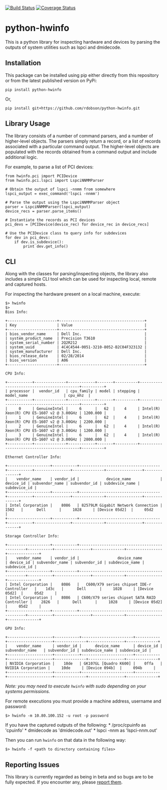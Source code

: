 [![Build Status](https://travis-ci.org/rdobson/python-hwinfo.svg?branch=master)](https://travis-ci.org/rdobson/python-hwinfo)
[![Coverage Status](https://coveralls.io/repos/rdobson/python-hwinfo/badge.png)](https://coveralls.io/r/rdobson/python-hwinfo)

python-hwinfo
======

This is a python library for inspecting hardware and devices by parsing 
the outputs of system utilities such as lspci and dmidecode.


Installation
------------
This package can be installed using pip either directly from this repository
or from the latest published version on PyPi:
    
    pip install python-hwinfo

Or,

    pip install git+https://github.com/rdobson/python-hwinfo.git


Library Usage
-----
The library consists of a number of command parsers, and a number of higher-level
objects. The parsers simply return a record, or a list of records associated with
a particular command output. The higher-level objects are populated with the records
obtained from a command output and include additional logic.

For example, to parse a list of PCI devices:

    from hwinfo.pci import PCIDevice
    from hwinfo.pci.lspci import LspciNNMMParser

    # Obtain the output of lspci -nnmm from somewhere
    lspci_output = exec_command('lspci -nnmm')

    # Parse the output using the LspciNNMMParser object
    parser = LspciNNMMParser(lspci_output)
    device_recs = parser.parse_items()

    # Instantiate the records as PCI devices
    pci_devs = [PCIDevice(device_rec) for device_rec in device_recs]

    # Use the PCIDevice class to query info for subdevices
    for dev in pci_devs:
        if dev.is_subdevice():
            print dev.get_info()


CLI
---
Along with the classes for parsing/inspecting objects, the library also includes
a simple CLI tool which can be used for inspecting local, remote and captured hosts.

For inspecting the hardware present on a local machine, execute:

    $> hwinfo
    $>
    Bios Info:

    +----------------------+--------------------------------------+
    | Key                  | Value                                |
    +----------------------+--------------------------------------+
    | bios_vendor_name     | Dell Inc.                            |
    | system_product_name  | Precision T3610                      |
    | system_serial_number | 2Q2R212                              |
    | system_uuid          | 4C4C4544-0051-3210-8052-B2C04F323132 |
    | system_manufacturer  | Dell Inc.                            |
    | bios_release_date    | 02/28/2014                           |
    | bios_version         | A06                                  |
    +----------------------+--------------------------------------+

    CPU Info:

    +-----------+--------------+------------+-------+----------+-------------------------------------------+----------+
    | processor |  vendor_id   | cpu_family | model | stepping |                 model_name                | cpu_mhz  |
    +-----------+--------------+------------+-------+----------+-------------------------------------------+----------+
    |     0     | GenuineIntel |     6      |   62  |    4     | Intel(R) Xeon(R) CPU E5-1607 v2 @ 3.00GHz | 1200.000 |
    |     1     | GenuineIntel |     6      |   62  |    4     | Intel(R) Xeon(R) CPU E5-1607 v2 @ 3.00GHz | 2200.000 |
    |     2     | GenuineIntel |     6      |   62  |    4     | Intel(R) Xeon(R) CPU E5-1607 v2 @ 3.00GHz | 1200.000 |
    |     3     | GenuineIntel |     6      |   62  |    4     | Intel(R) Xeon(R) CPU E5-1607 v2 @ 3.00GHz | 2800.000 |
    +-----------+--------------+------------+-------+----------+-------------------------------------------+----------+

    Ethernet Controller Info:

    +-------------------+-----------+------------------------------------+-----------+----------------+--------------+----------------+--------------+
    |    vendor_name    | vendor_id |            device_name             | device_id | subvendor_name | subvendor_id | subdevice_name | subdevice_id |
    +-------------------+-----------+------------------------------------+-----------+----------------+--------------+----------------+--------------+
    | Intel Corporation |    8086   | 82579LM Gigabit Network Connection |    1502   |      Dell      |     1028     | [Device 05d2]  |     05d2     |
    +-------------------+-----------+------------------------------------+-----------+----------------+--------------+----------------+--------------+

    Storage Controller Info:

    +-------------------+-----------+----------------------------------------------+-----------+----------------+--------------+----------------+--------------+
    |    vendor_name    | vendor_id |                 device_name                  | device_id | subvendor_name | subvendor_id | subdevice_name | subdevice_id |
    +-------------------+-----------+----------------------------------------------+-----------+----------------+--------------+----------------+--------------+
    | Intel Corporation |    8086   |   C600/X79 series chipset IDE-r Controller   |    1d3c   |      Dell      |     1028     | [Device 05d2]  |     05d2     |
    | Intel Corporation |    8086   | C600/X79 series chipset SATA RAID Controller |    2826   |      Dell      |     1028     | [Device 05d2]  |     05d2     |
    +-------------------+-----------+----------------------------------------------+-----------+----------------+--------------+----------------+--------------+

    GPU Info:

    +--------------------+-----------+-----------------------+-----------+--------------------+--------------+----------------+--------------+
    |    vendor_name     | vendor_id |      device_name      | device_id |   subvendor_name   | subvendor_id | subdevice_name | subdevice_id |
    +--------------------+-----------+-----------------------+-----------+--------------------+--------------+----------------+--------------+
    | NVIDIA Corporation |    10de   | GK107GL [Quadro K600] |    0ffa   | NVIDIA Corporation |     10de     | [Device 094b]  |     094b     |
    +--------------------+-----------+-----------------------+-----------+--------------------+--------------+----------------+--------------+

_Note: you may need to execute `hwinfo` with sudo depending on your systems permissions._

For remote executions you must provide a machine address, username and password:

    $> hwinfo -m 10.80.100.152 -u root -p password

If you have the captured outputs of the following:
    * /proc/cpuinfo as 'cpuinfo'
    * dmidecode as 'dmidecode.out'
    * lspci -nnm as 'lspci-nnm.out'

Then you can run `hwinfo` on that data in the following way:

    $> hwinfo -f <path to directory containing files>


Reporting Issues
----------------
This library is currently regarded as being in beta and so bugs are to be fully expected.
If you encounter any, please [report them](https://github.com/rdobson/python-hwinfo).
